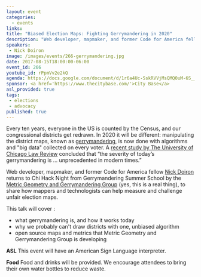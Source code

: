 ```yaml
---
layout: event
categories: 
  - events
links:
title: "Biased Election Maps: Fighting Gerrymandering in 2020"
description: "Web developer, mapmaker, and former Code for America fellow Nick Doiron returns to Chi Hack Night from Gerrymandering Summer School by the Metric Geometry and Gerrymandering Group (yes, this is a real thing), to share how mappers and technologists can help measure and challenge unfair election maps."
speakers:
 - Nick Doiron
image: /images/events/266-gerrymandering.jpg
date: 2017-08-15T18:00:00-06:00
event_id: 266
youtube_id: rPpmVv2e2kQ
agenda: https://docs.google.com/document/d/1r6a4Uc-SskRVVjMsQMQ0uM-6S__PSBRFQZLp1v7PoJQ/edit
sponsor: <a href='https://www.thecitybase.com/'>City Base</a>
asl_provided: true
tags: 
 - elections
 - advocacy
published: true
---
```


Every ten years, everyone in the US is counted by the Census, and our congressional districts get redrawn. In 2020 it will be different: manipulating the district maps, known as [gerrymandering](https://en.wikipedia.org/wiki/Gerrymandering), is now done with algorithms and "big data" collected on every voter. A [recent study by The University of Chicago Law Review](http://uchicagolawjournalsmshaytiubv.devcloud.acquia-sites.com/sites/lawreview.uchicago.edu/files/04%20Stephanopoulos_McGhee_ART.pdf) concluded that “the severity of today’s gerrymandering is … unprecedented in modern times.” 

Web developer, mapmaker, and former Code for America fellow [Nick Doiron](https://twitter.com/mapmeld) returns to Chi Hack Night from Gerrymandering Summer School by the [Metric Geometry and Gerrymandering Group](https://sites.tufts.edu/gerrymandr/) (yes, this is a real thing), to share how mappers and technologists can help measure and challenge unfair election maps.

This talk will cover :

- what gerrymandering is, and how it works today
- why we probably can't draw districts with one, unbiased algorithm
- open source maps and metrics that Metric Geometry and Gerrymandering Group is developing

**ASL** This event will have an American Sign Language interpreter.

**Food** Food and drinks will be provided. We encourage attendees to bring their own water bottles to reduce waste.